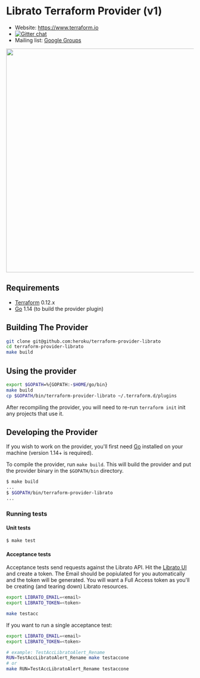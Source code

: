 # Librato Terraform Provider (v1)

- Website: https://www.terraform.io
- [![Gitter chat](https://badges.gitter.im/hashicorp-terraform/Lobby.png)](https://gitter.im/hashicorp-terraform/Lobby)
- Mailing list: [Google Groups](http://groups.google.com/group/terraform-tool)

<img src="https://cdn.rawgit.com/hashicorp/terraform-website/master/content/source/assets/images/logo-hashicorp.svg" width="600px">

## Requirements

-	[Terraform](https://www.terraform.io/downloads.html) 0.12.x
-	[Go](https://golang.org/doc/install) 1.14 (to build the provider plugin)

## Building The Provider

```sh
git clone git@github.com:heroku/terraform-provider-librato
cd terraform-provider-librato
make build
```

## Using the provider

```sh
export $GOPATH=%{GOPATH:-$HOME/go/bin}
make build
cp $GOPATH/bin/terraform-provider-librato ~/.terraform.d/plugins
```

After recompiling the provider, you will need to re-run `terraform init` init any projects that use it.

## Developing the Provider

If you wish to work on the provider, you'll first need [Go](http://www.golang.org) installed on your machine (version 1.14+ is required).

To compile the provider, run `make build`. This will build the provider and put the provider binary in the `$GOPATH/bin` directory.

```sh
$ make build
...
$ $GOPATH/bin/terraform-provider-librato
...
```

### Running tests

#### Unit tests

```sh
$ make test
```

#### Acceptance tests

Acceptance tests send requests against the Librato API. Hit the [Librato UI](https://metrics.librato.com/tokens) and create a token. The Email should be popiulated for you automatically and the token will be generated. You will want a Full Access token as you'll be creating (and tearing down) Librato resources.

```sh
export LIBRATO_EMAIL=<email>
export LIBRATO_TOKEN=<token>

make testacc
```

If you want to run a single acceptance test:

```sh
export LIBRATO_EMAIL=<email>
export LIBRATO_TOKEN=<token>

# example: TestAccLibratoAlert_Rename
RUN=TestAccLibratoAlert_Rename make testaccone
# or
make RUN=TestAccLibratoAlert_Rename testaccone
```
